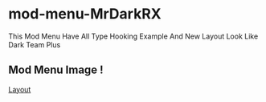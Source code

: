 # mod-menu-MrDarkRX
This Mod Menu Have All Type Hooking Example And New Layout Look Like Dark Team Plus 
## Mod Menu Image !
[Layout](https://raw.githubusercontent.com/MrTusarRX/mod-menu-MrDarkRX/main/IMG_20231103_121904.jpg)
